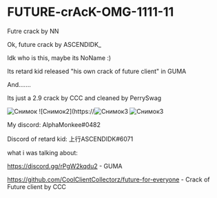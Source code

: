 # FUTURE-crAcK-OMG-1111-11
Futre crack by NN

Ok, future crack by ASCENDIDK_

Idk who is this, maybe its NoName :)

Its retard kid released "his own crack of future client" in GUMA

And.......

Its just a 2.9 crack by CCC and cleaned by PerrySwag


![Снимок](https://user-images.githubusercontent.com/88434607/176426774-af8cd33d-74fe-4907-af07-30e15f66b640.PNG)
![Снимок2](https://![Снимок3](https://user-images.githubusercontent.com/88434607/176429154-399fce0c-1cba-4b24-b156-b57c87244f63.PNG)
![Снимок3](https://user-images.githubusercontent.com/88434607/176429258-fa32af42-0b8b-4916-843d-a8f173662be5.PNG)







My discord: AlphaMonkee#0482

Discord of retard kid: 上行ASCENDIDK#6071

what i was talking about:

https://discord.gg/rPgW2kqdu2 - GUMA

https://github.com/CoolClientCollectorz/future-for-everyone - Crack of Future client by CCC
